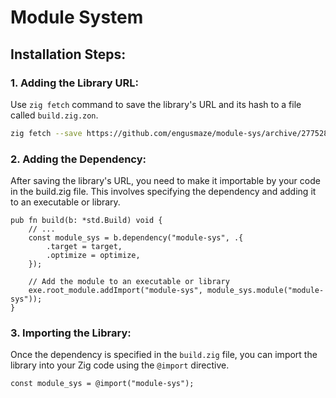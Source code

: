 # Module System

## Installation Steps:

### 1. Adding the Library URL:

Use `zig fetch` command to save the library's URL and its hash to a file called `build.zig.zon`.

```sh
zig fetch --save https://github.com/engusmaze/module-sys/archive/27752846a0f28c776d4568b99e22fef6c4f2fe89.tar.gz
```

### 2. Adding the Dependency:

After saving the library's URL, you need to make it importable by your code in the build.zig file. This involves specifying the dependency and adding it to an executable or library.

```zig
pub fn build(b: *std.Build) void {
    // ...
    const module_sys = b.dependency("module-sys", .{
        .target = target,
        .optimize = optimize,
    });

    // Add the module to an executable or library
    exe.root_module.addImport("module-sys", module_sys.module("module-sys"));
}
```

### 3. Importing the Library:

Once the dependency is specified in the `build.zig` file, you can import the library into your Zig code using the `@import` directive.

```zig
const module_sys = @import("module-sys");
```
